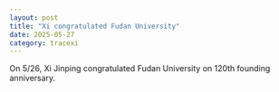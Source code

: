 ```yaml
---
layout: post
title: "Xi congratulated Fudan University"
date: 2025-05-27
category: tracexi
---
```


On 5/26, Xi Jinping congratulated Fudan University on 120th founding anniversary.